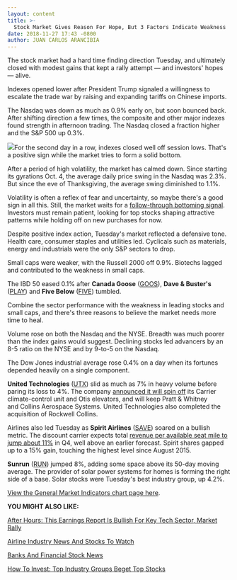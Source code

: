 ```yaml
---
layout: content
title: >-
  Stock Market Gives Reason For Hope, But 3 Factors Indicate Weakness
date: 2018-11-27 17:43 -0800
author: JUAN CARLOS ARANCIBIA
---
```






The stock market had a hard time finding direction Tuesday, and ultimately closed with modest gains that kept a rally attempt — and investors' hopes — alive.




Indexes opened lower after President Trump signaled a willingness to escalate the trade war by raising and expanding tariffs on Chinese imports.


The Nasdaq was down as much as 0.9% early on, but soon bounced back. After shifting direction a few times, the composite and other major indexes found strength in afternoon trading. The Nasdaq closed a fraction higher and the S&P 500 up 0.3%.


![](https://www.investors.com/wp-content/uploads/2018/11/MP112718-259x300.jpg)For the second day in a row, indexes closed well off session lows. That's a positive sign while the market tries to form a solid bottom.


After a period of high volatility, the market has calmed down. Since starting its gyrations Oct. 4, the average daily price swing in the Nasdaq was 2.3%. But since the eve of Thanksgiving, the average swing diminished to 1.1%.


Volatility is often a reflex of fear and uncertainty, so maybe there's a good sign in all this. Still, the market waits for a [follow-through bottoming signal](https://www.investors.com/how-to-invest/investors-corner/how-to-find-next-stock-market-bottom/). Investors must remain patient, looking for top stocks shaping attractive patterns while holding off on new purchases for now.


Despite positive index action, Tuesday's market reflected a defensive tone. Health care, consumer staples and utilities led. Cyclicals such as materials, energy and industrials were the only S&P sectors to drop.


Small caps were weaker, with the Russell 2000 off 0.9%. Biotechs lagged and contributed to the weakness in small caps.


The IBD 50 eased 0.1% after **Canada Goose** ([GOOS](https://research.investors.com/quote.aspx?symbol=GOOS)), **Dave & Buster's** ([PLAY](https://research.investors.com/quote.aspx?symbol=PLAY)) and **Five Below** ([FIVE](https://research.investors.com/quote.aspx?symbol=FIVE)) tumbled.


Combine the sector performance with the weakness in leading stocks and small caps, and there's three reasons to believe the market needs more time to heal.


Volume rose on both the Nasdaq and the NYSE. Breadth was much poorer than the index gains would suggest. Declining stocks led advancers by an 8-5 ratio on the NYSE and by 9-to-5 on the Nasdaq.


The Dow Jones industrial average rose 0.4% on a day when its fortunes depended heavily on a single component.


**United Technologies** ([UTX](https://research.investors.com/quote.aspx?symbol=UTX)) slid as much as 7% in heavy volume before paring its loss to 4%. The company [announced it will spin off](https://www.investors.com/news/united-technologies-stock-breakup-cost-collins-cash-flow/) its Carrier climate-control unit and Otis elevators, and will keep Pratt & Whitney and Collins Aerospace Systems. United Technologies also completed the acquisition of Rockwell Collins.


Airlines also led Tuesday as **Spirit Airlines** ([SAVE](https://research.investors.com/quote.aspx?symbol=SAVE)) soared on a bullish metric. The discount carrier expects total [revenue per available seat mile to jump about 11%](https://www.investors.com/news/spirit-airlines-stock-soars-bullish-revenue-projection-airline-stocks/) in Q4, well above an earlier forecast. Spirit shares gapped up to a 15% gain, touching the highest level since August 2015.


**Sunrun** ([RUN](https://research.investors.com/quote.aspx?symbol=RUN)) jumped 8%, adding some space above its 50-day moving average. The provider of solar power systems for homes is forming the right side of a base. Solar stocks were Tuesday's best industry group, up 4.2%.


[View the General Market Indicators chart page here](https://www.investors.com/wp-content/uploads/2018/11/IBD2711152455GMI.pdf).


**YOU MIGHT ALSO LIKE:**


[After Hours: This Earnings Report Is Bullish For Key Tech Sector, Market Rally](https://www.investors.com/market-trend/stock-market-today/dow-jones-futures-salesforce-earnings-salesforce-stock-wday-splk-panw/)


[Airline Industry News And Stocks To Watch](https://www.investors.com/news/airline-industry-news-and-stocks-to-watch-united-delta-american-southwest/)


[Banks And Financial Stock News](http://www.investors.com/news/banks-and-financial-stocks-news-and-analysis-bofa-wellsfargo-jpmorgan-goldmansach/)


[How To Invest: Top Industry Groups Beget Top Stocks](https://www.investors.com/how-to-invest/investors-corner/top-industry-groups-beget-top-stocks/)




